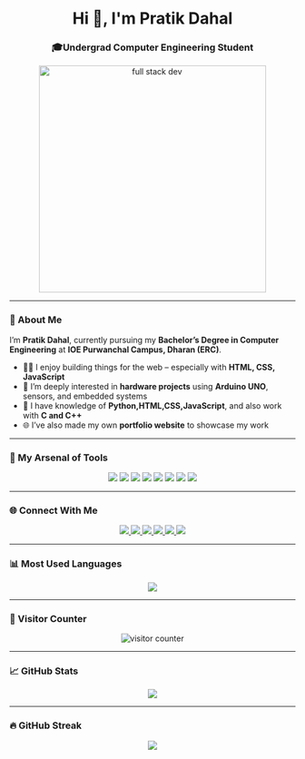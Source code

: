 

<h1 align="center">Hi 👋, I'm Pratik Dahal</h1>
<h3 align="center">🎓Undergrad Computer Engineering Student</h3>

<p align="center">
  <img src="https://cdni.iconscout.com/illustration/premium/thumb/full-stack-developer-4795321-3983781.png" width="400" alt="full stack dev" />
</p>

---

### 🚀 About Me

I’m **Pratik Dahal**, currently pursuing my **Bachelor’s Degree in Computer Engineering** at **IOE Purwanchal Campus, Dharan (ERC)**.

- 👨‍💻 I enjoy building things for the web – especially with **HTML, CSS, JavaScript**
- 🔌 I’m deeply interested in **hardware projects** using **Arduino UNO**, sensors, and embedded systems
- 🧠 I have knowledge of **Python,HTML,CSS,JavaScript**, and also work with **C and C++**
- 🌐 I’ve also made my own **portfolio website** to showcase my work

---

### 🧰 My Arsenal of Tools

<p align="center">
  <img src="https://img.shields.io/badge/C-00599C?style=for-the-badge&logo=c&logoColor=white" />
  <img src="https://img.shields.io/badge/C++-00599C?style=for-the-badge&logo=cplusplus&logoColor=white" />
  <img src="https://img.shields.io/badge/Python-3776AB?style=for-the-badge&logo=python&logoColor=white" />
  <img src="https://img.shields.io/badge/HTML5-E34F26?style=for-the-badge&logo=html5&logoColor=white" />
  <img src="https://img.shields.io/badge/CSS3-1572B6?style=for-the-badge&logo=css3&logoColor=white" />
  <img src="https://img.shields.io/badge/JavaScript-F7DF1E?style=for-the-badge&logo=javascript&logoColor=black" />
  <img src="https://img.shields.io/badge/Arduino-00979D?style=for-the-badge&logo=arduino&logoColor=white" />
  <img src="https://img.shields.io/badge/Git-F05032?style=for-the-badge&logo=git&logoColor=white" />
</p>

---

### 🌐 Connect With Me

<p align="center">
  <a href="mailto:pratikd354@email.com">
    <img src="https://img.shields.io/badge/Email-D14836?style=for-the-badge&logo=gmail&logoColor=white" />
  </a>
  <a href="https://github.com/pratikkdahal">
    <img src="https://img.shields.io/badge/GitHub-100000?style=for-the-badge&logo=github&logoColor=white" />
  </a>
  <a href="https://www.linkedin.com/in/pratikkdahal/">
    <img src="https://img.shields.io/badge/LinkedIn-0077B5?style=for-the-badge&logo=linkedin&logoColor=white" />
  </a>
  <a href="https://your-portfolio-link.com">
    <img src="https://img.shields.io/badge/Portfolio-000000?style=for-the-badge&logo=aboutdotme&logoColor=white" />
  </a>
  <a href="https://www.instagram.com/pratiikd15/">
    <img src="https://img.shields.io/badge/Instagram-E4405F?style=for-the-badge&logo=instagram&logoColor=white" />
  </a>
  <a href="https://discordapp.com/users/pra71k">
    <img src="https://img.shields.io/badge/Discord-5865F2?style=for-the-badge&logo=discord&logoColor=white" />
  </a>
</p>

---

### 📊 Most Used Languages

<p align="center">
  <img src="https://github-readme-stats.vercel.app/api/top-langs/?username=pratikkdahal&layout=compact&theme=tokyonight" />
</p>

---

### 🔢 Visitor Counter

<p align="center">
  <img src="https://komarev.com/ghpvc/?username=pratikkdahal&label=Profile%20Views&color=0e75b6&style=flat" alt="visitor counter"/>
</p>

---

### 📈 GitHub Stats

<p align="center">
  <img src="https://github-readme-stats.vercel.app/api?username=pratikkdahal&show_icons=true&theme=tokyonight" />
</p>

---

### 🔥 GitHub Streak

<p align="center">
  <img src="https://streak-stats.demolab.com?user=pratikkdahal&theme=tokyonight&hide_border=false" />
</p>
